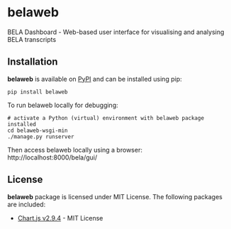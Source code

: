 # belaweb
BELA Dashboard - Web-based user interface for visualising and analysing BELA transcripts

## Installation

**belaweb** is available on [PyPI](https://pypi.org/project/belaweb/) and can be installed using pip:

```
pip install belaweb
```

To run belaweb locally for debugging:

```
# activate a Python (virtual) environment with belaweb package installed
cd belaweb-wsgi-min
./manage.py runserver
```

Then access belaweb locally using a browser: http://localhost:8000/bela/gui/

## License

**belaweb** package is licensed under MIT License.
The following packages are included:

- [Chart.js v2.9.4](https://www.chartjs.org/docs/2.9.4/) - MIT License
